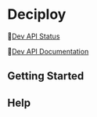 # Deciploy

🚀[Dev API Status](http://decipoy-api-env.eba-qgnh2p8f.us-west-2.elasticbeanstalk.com/actuator/health)

🚀[Dev API Documentation](http://decipoy-api-env.eba-qgnh2p8f.us-west-2.elasticbeanstalk.com/swagger-ui/index.html)

## Getting Started

## Help

